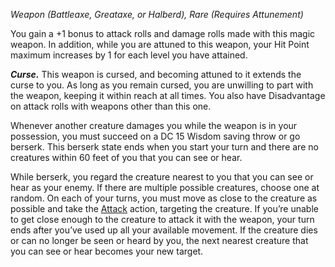 _Weapon (Battleaxe, Greataxe, or Halberd), Rare (Requires Attunement)_

You gain a +1 bonus to attack rolls and damage rolls made with this magic weapon. In addition, while you are attuned to this weapon, your Hit Point maximum increases by 1 for each level you have attained.

**_Curse._** This weapon is cursed, and becoming attuned to it extends the curse to you. As long as you remain cursed, you are unwilling to part with the weapon, keeping it within reach at all times. You also have Disadvantage on attack rolls with weapons other than this one.

Whenever another creature damages you while the weapon is in your possession, you must succeed on a DC 15 Wisdom saving throw or go berserk. This berserk state ends when you start your turn and there are no creatures within 60 feet of you that you can see or hear.

While berserk, you regard the creature nearest to you that you can see or hear as your enemy. If there are multiple possible creatures, choose one at random. On each of your turns, you must move as close to the creature as possible and take the [Attack](https://www.dndbeyond.com/sources/dnd/free-rules/rules-glossary#AttackAction) action, targeting the creature. If you’re unable to get close enough to the creature to attack it with the weapon, your turn ends after you’ve used up all your available movement. If the creature dies or can no longer be seen or heard by you, the next nearest creature that you can see or hear becomes your new target.